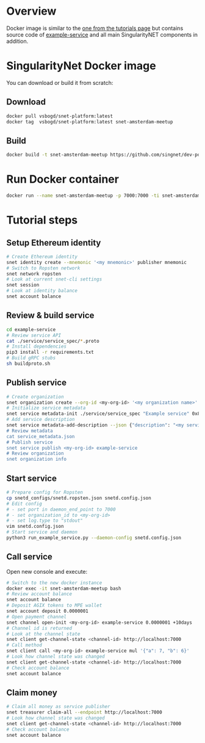# Overview

Docker image is similar to the [one from the tutorials
page](https://github.com/singnet/dev-portal/blob/master/tutorials/docker/Dockerfile)
but contains source code of [example-service](https://github.com/singnet/example-service)
and all main SingularityNET components in addition.

# SingularityNet Docker image

You can download or build it from scratch:

## Download

```sh
docker pull vsbogd/snet-platform:latest
docker tag  vsbogd/snet-platform:latest snet-amsterdam-meetup
```

## Build

```sh
docker build -t snet-amsterdam-meetup https://github.com/singnet/dev-portal.git#master:/workshops/amsterdam-meetup-20190321
```

# Run Docker container

```sh
docker run --name snet-amsterdam-meetup -p 7000:7000 -ti snet-amsterdam-meetup bash
```

# Tutorial steps

## Setup Ethereum identity

```sh
# Create Ethereum identity
snet identity create --mnemonic '<my mnemonic>' publisher mnemonic
# Switch to Ropsten network
snet network ropsten
# Look at current snet-cli settings
snet session
# Look at identity balance
snet account balance
```

## Review & build service
```sh
cd example-service
# Review service API
cat ./service/service_spec/*.proto
# Install dependencies
pip3 install -r requirements.txt
# Build gRPC stubs
sh buildproto.sh
```

## Publish service
```sh
# Create organization
snet organization create --org-id <my-org-id> '<my organization name>'
# Initialize service metadata
snet service metadata-init ./service/service_spec "Example service" 0x89E58AF872b225d3ef94Ee7524880a57d014C826 --endpoints http://<my.ip>:7000 --fixed-price 0.00000001
# Add service description
snet service metadata-add-description --json {"description": "<my service descrition>", "url": "<my service url>"}'
# Review metadata
cat service_metadata.json
# Publish service
snet service publish <my-org-id> example-service
# Review organization
snet organization info
```

## Start service
```sh
# Prepare config for Ropsten
cp snetd_configs/snetd.ropsten.json snetd.config.json
# Edit config
# - set port in daemon_end_point to 7000
# - set organization_id to <my-org-id>
# - set log.type to "stdout"
vim snetd.config.json
# Start service and daemon
python3 run_example_service.py --daemon-config snetd.config.json
```

## Call service
Open new console and execute:
```sh
# Switch to the new docker instance
docker exec -it snet-amsterdam-meetup bash
# Review account balance
snet account balance
# Deposit AGIX tokens to MPE wallet
snet account deposit 0.0000001
# Open payment channel
snet channel open-init <my-org-id> example-service 0.0000001 +10days
# Channel id is returned
# Look at the channel state
snet client get-channel-state <channel-id> http://localhost:7000
# Call method
snet client call <my-org-id> example-service mul '{"a": 7, "b": 6}'
# Look how channel state was changed
snet client get-channel-state <channel-id> http://localhost:7000
# Check account balance
snet account balance
```

## Claim money
```sh
# Claim all money as service publisher
snet treasurer claim-all --endpoint http://localhost:7000
# Look how channel state was changed
snet client get-channel-state <channel-id> http://localhost:7000
# Check account balance
snet account balance
```
